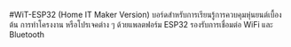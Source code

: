 #WiT-ESP32 (Home IT Maker Version)
บอร์ดสำหรับการเรียนรู้การควบคุมหุ่นยนต์เบื้องต้น การทำโครงงาน หรือโปรเจคต่าง ๆ ด้วยแพลตฟอร์ม ESP32 รองรับการเชื่อมต่อ WiFi และ Bluetooth
